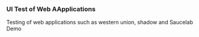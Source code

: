 ### UI Test of Web AApplications
Testing of web applications such as western union, shadow  and Saucelab Demo